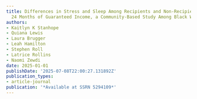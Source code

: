 ```yaml
---
title: Differences in Stress and Sleep Among Recipients and Non-Recipients of 12 and
  24 Months of Guaranteed Income, a Community-Based Study Among Black Women in Georgia
authors:
- Kaitlyn K Stanhope
- Quiana Lewis
- Laura Brugger
- Leah Hamilton
- Stephen Roll
- Latrice Rollins
- Naomi Zewdi
date: 2025-01-01
publishDate: '2025-07-08T22:00:27.131892Z'
publication_types:
- article-journal
publication: '*Available at SSRN 5294109*'
---
```

